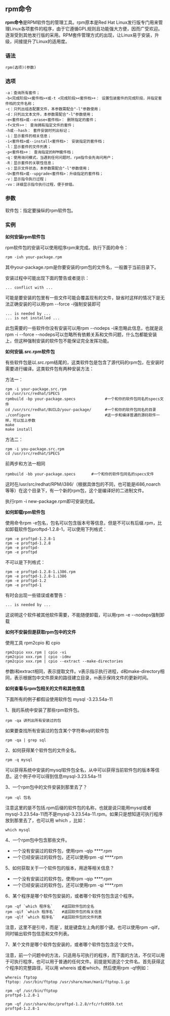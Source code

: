 ## rpm命令


**rpm命令**是RPM软件包的管理工具。rpm原本是Red Hat Linux发行版专门用来管理Linux各项套件的程序，由于它遵循GPL规则且功能强大方便，因而广受欢迎。逐渐受到其他发行版的采用。RPM套件管理方式的出现，让Linux易于安装，升级，间接提升了Linux的适用度。 

### 语法  
    rpm(选项)(参数)

### 选项  
    -a：查询所有套件；
    -b<完成阶段><套件档>+或-t <完成阶段><套件档>+： 设置包装套件的完成阶段，并指定套件档的文件名称；
    -c：只列出组态配置文件，本参数需配合"-l"参数使用；
    -d：只列出文本文件，本参数需配合"-l"参数使用；
    -e<套件档>或--erase<套件档>： 删除指定的套件；
    -f<文件>+： 查询拥有指定文件的套件；
    -h或--hash： 套件安装时列出标记；
    -i：显示套件的相关信息；
    -i<套件档>或--install<套件档>： 安装指定的套件档；
    -l：显示套件的文件列表；
    -p<套件档>+： 查询指定的RPM套件档；
    -q：使用询问模式，当遇到任何问题时，rpm指令会先询问用户；
    -R：显示套件的关联性信息；
    -s：显示文件状态，本参数需配合"-l"参数使用；
    -U<套件档>或--upgrade<套件档>：升级指定的套件档；
    -v：显示指令执行过程；
    -vv：详细显示指令执行过程，便于排错。

### 参数  
软件包：指定要操纵的rpm软件包。 

### 实例  
**如何安装rpm软件包**

rpm软件包的安装可以使用程序rpm来完成。执行下面的命令： 

    rpm -ivh your-package.rpm

其中your-package.rpm是你要安装的rpm包的文件名，一般置于当前目录下。 

安装过程中可能出现下面的警告或者提示： 

    ... conflict with ...

可能是要安装的包里有一些文件可能会覆盖现有的文件，缺省时这样的情况下是无法正确安装的可以用rpm --force -i强制安装即可 

    ... is needed by ...
    ... is not installed ...

此包需要的一些软件你没有安装可以用rpm --nodeps -i来忽略此信息，也就是说rpm -i --force --nodeps可以忽略所有依赖关系和文件问题，什么包都能安装上，但这种强制安装的软件包不能保证完全发挥功能。 

**如何安装.src.rpm软件包**

有些软件包是以.src.rpm结尾的，这类软件包是包含了源代码的rpm包，在安装时需要进行编译。这类软件包有两种安装方法： 

方法一： 

    rpm -i your-package.src.rpm
    cd /usr/src/redhat/SPECS
    rpmbuild -bp your-package.specs             #一个和你的软件包同名的specs文件
    cd /usr/src/redhat/BUILD/your-package/      #一个和你的软件包同名的目录
    ./configure                                 #这一步和编译普通的源码软件一样，可以加上参数
    make
    make install

方法二： 

    rpm -i you-package.src.rpm
    cd /usr/src/redhat/SPECS

前两步和方法一相同 

    rpmbuild -bb your-package.specs       #一个和你的软件包同名的specs文件

这时在/usr/src/redhat/RPM/i386/（根据具体包的不同，也可能是i686,noarch等等）在这个目录下，有一个新的rpm包，这个是编译好的二进制文件。 

执行rpm -i new-package.rpm即可安装完成。 

**如何卸载rpm软件包**

使用命令rpm -e包名，包名可以包含版本号等信息，但是不可以有后缀.rpm，比如卸载软件包proftpd-1.2.8-1，可以使用下列格式： 

    rpm -e proftpd-1.2.8-1
    rpm -e proftpd-1.2.8
    rpm -e proftpd-
    rpm -e proftpd

不可以是下列格式： 

    rpm -e proftpd-1.2.8-1.i386.rpm
    rpm -e proftpd-1.2.8-1.i386
    rpm -e proftpd-1.2
    rpm -e proftpd-1

有时会出现一些错误或者警告： 

    ... is needed by ...

这说明这个软件被其他软件需要，不能随便卸载，可以用rpm -e --nodeps强制卸载 

**如何不安装但是获取rpm包中的文件**

使用工具 rpm2cpio 和 cpio

    rpm2cpio xxx.rpm | cpio -vi
    rpm2cpio xxx.rpm | cpio -idmv
    rpm2cpio xxx.rpm | cpio --extract --make-directories

参数i和extract相同，表示提取文件。v表示指示执行进程，d和make-directory相同，表示根据包中文件原来的路径建立目录，m表示保持文件的更新时间。 

**如何查看与rpm包相关的文件和其他信息**

下面所有的例子都假设使用软件包 mysql -3.23.54a-11 

1、我的系统中安装了那些rpm软件包。 

    rpm -qa 讲列出所有安装过的包

如果要查找所有安装过的包含某个字符串sql的软件包 

    rpm -qa | grep sql

2、如何获得某个软件包的文件全名。 

    rpm -q mysql

可以获得系统中安装的mysql软件包全名，从中可以获得当前软件包的版本等信息。这个例子中可以得到信息mysql-3.23.54a-11 

3、一个rpm包中的文件安装到那里去了？ 

    rpm -ql 包名

注意这里的是不包括.rpm后缀的软件包的名称，也就是说只能用mysql或者mysql-3.23.54a-11而不是mysql-3.23.54a-11.rpm。如果只是想知道可执行程序放到那里去了，也可以用 which ，比如： 

    which mysql

4、一个rpm包中包含那些文件。 

* 一个没有安装过的软件包，使用rpm -qlp ****.rpm
* 一个已经安装过的软件包，还可以使用rpm -ql ****.rpm

5、如何获取关于一个软件包的版本，用途等相关信息？ 

* 一个没有安装过的软件包，使用rpm -qip ****.rpm
* 一个已经安装过的软件包，还可以使用rpm -qi ****.rpm

6、某个程序是哪个软件包安装的，或者哪个软件包包含这个程序。 

    rpm -qf `which 程序名`    #返回软件包的全名
    rpm -qif `which 程序名`   #返回软件包的有关信息
    rpm -qlf `which 程序名`   #返回软件包的文件列表

注意，这里不是引号，而是`，就是键盘左上角的那个键。也可以使用rpm -qilf，同时输出软件包信息和文件列表。 

7、某个文件是哪个软件包安装的，或者哪个软件包包含这个文件。 

注意，前一个问题中的方法，只适用与可执行的程序，而下面的方法，不仅可以用于可执行程序，也可以用于普通的任何文件。前提是知道这个文件名。首先获得这个程序的完整路径，可以用 whereis 或者which，然后使用rpm -qf例如： 

    whereis ftptop
    ftptop: /usr/bin/ftptop /usr/share/man/man1/ftptop.1.gz
    
    rpm -qf /usr/bin/ftptop
    proftpd-1.2.8-1
    
    rpm -qf /usr/share/doc/proftpd-1.2.8/rfc/rfc0959.txt
    proftpd-1.2.8-1

